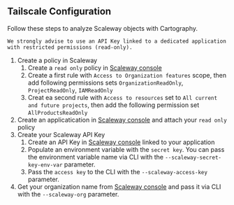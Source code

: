 ## Tailscale Configuration

Follow these steps to analyze Scaleway objects with Cartography.

```{important}
We strongly advise to use an API Key linked to a dedicated application with restricted permissions (read-only).
```
1. Create a policy in Scaleway
    1. Create a `read only` policy in [Scaleway console](https://console.scaleway.com/iam/policies)
    1. Create a first rule with `Access to Organization features` scope, then add following permissions sets `OrganizationReadOnly`, `ProjectReadOnly`, `IAMReadOnly`
    1. Creat ea second rule with `Access to resources` set to `All current and future projects`, then add the following permission set `AllProductsReadOnly`
1. Create an applicatication in [Scaleway console](https://console.scaleway.com/iam/applications) and attach your `read only` policy
1. Create your Scaleway API Key
    1. Create an API Key in [Scaleway console](https://console.scaleway.com/iam/api-keys) linked to your application
    1. Populate an environment variable with the `secret key`. You can pass the environment variable name via CLI with the `--scaleway-secret-key-env-var` parameter.
    1. Pass the `access key` to the CLI with the `--scaleway-access-key` parameter.
1. Get your organization name from [Scaleway console](https://console.scaleway.com/organization) and pass it via CLI with the `--scaleway-org` parameter.
